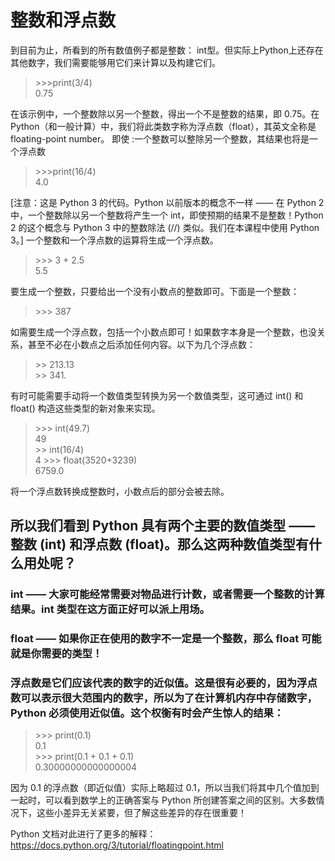 # 整数和浮点数

到目前为止，所看到的所有数值例子都是整数： int型。但实际上Python上还存在其他数字，我们需要能够用它们来计算以及构建它们。

>\>>>print(3/4) \
> 0.75

在该示例中，一个整数除以另一个整数，得出一个不是整数的结果，即 0.75。在 Python（和一般计算）中，我们将此类数字称为浮点数（float），其英文全称是 floating-point number。
即使 :一个整数可以整除另一个整数，其结果也将是一个浮点数

>\>>>print(16/4) \
> 4.0

[注意：这是 Python 3 的代码。Python 以前版本的概念不一样 —— 在 Python 2 中，一个整数除以另一个整数将产生一个 int，即使预期的结果不是整数！Python 2 的这个概念与 Python 3 中的整数除法 (//) 类似。我们在本课程中使用 Python 3。]
一个整数和一个浮点数的运算将生成一个浮点数。

>\>>> 3 + 2.5  \
>5.5

要生成一个整数，只要给出一个没有小数点的整数即可。下面是一个整数：

>\>>> 387

如需要生成一个浮点数，包括一个小数点即可！如果数字本身是一个整数，也没关系，甚至不必在小数点之后添加任何内容。以下为几个浮点数：

>\>> 213.13 \
>\>> 341.

有时可能需要手动将一个数值类型转换为另一个数值类型，这可通过 int() 和 float() 构造这些类型的新对象来实现。

>\>>> int(49.7) \
>49             \
>\>> int(16/4)  \
>4
>\>>> float(3520+3239)  \
>6759.0

将一个浮点数转换成整数时，小数点后的部分会被去除。


## 所以我们看到 Python 具有两个主要的数值类型 —— 整数 (int) 和浮点数 (float)。那么这两种数值类型有什么用处呢？

### int —— 大家可能经常需要对物品进行计数，或者需要一个整数的计算结果。int 类型在这方面正好可以派上用场。
### float —— 如果你正在使用的数字不一定是一个整数，那么 float 可能就是你需要的类型！
### 浮点数是它们应该代表的数字的近似值。这是很有必要的，因为浮点数可以表示很大范围内的数字，所以为了在计算机内存中存储数字，Python 必须使用近似值。这个权衡有时会产生惊人的结果：

>\>>> print(0.1) \
>0.1                \
>\>>> print(0.1 + 0.1 + 0.1)  \
>0.30000000000000004

因为 0.1 的浮点数（即近似值）实际上略超过 0.1，所以当我们将其中几个值加到一起时，可以看到数学上的正确答案与 Python 所创建答案之间的区别。大多数情况下，这些小差异无关紧要，但了解这些差异的存在很重要！

Python 文档对此进行了更多的解释：https://docs.python.org/3/tutorial/floatingpoint.html